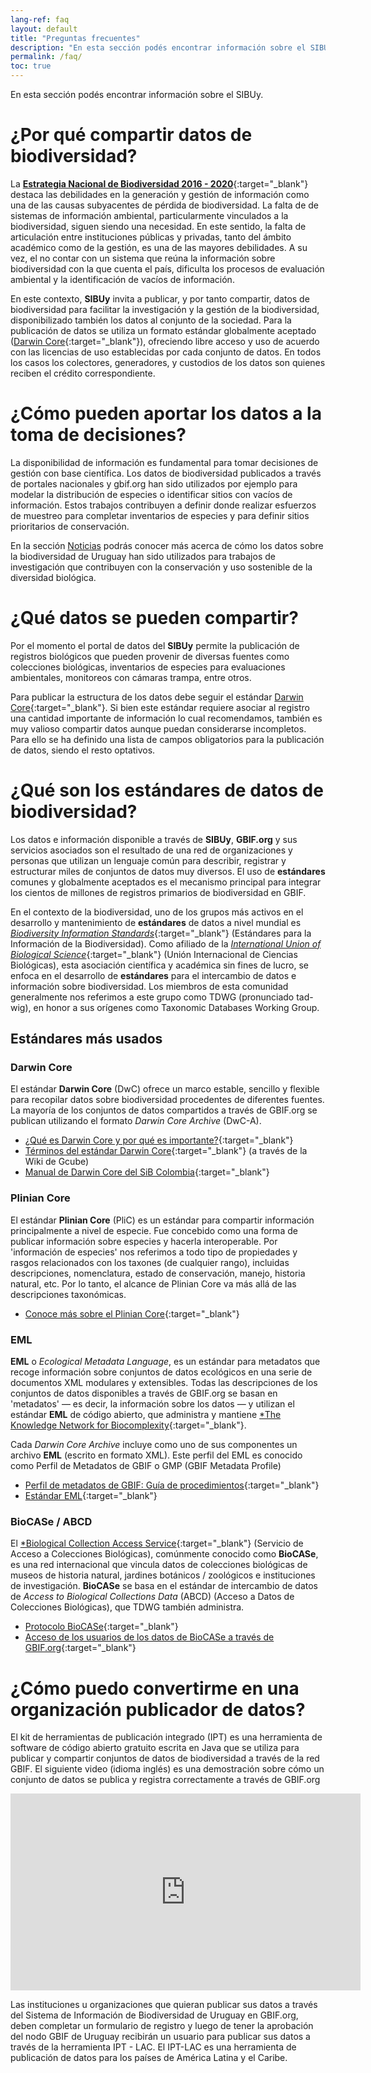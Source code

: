 ```yaml
---
lang-ref: faq
layout: default
title: "Preguntas frecuentes"
description: "En esta sección podés encontrar información sobre el SIBUy."
permalink: /faq/
toc: true
---
```

En esta sección podés encontrar información sobre el SIBUy.

# ¿Por qué compartir datos de biodiversidad?

La [**Estrategia Nacional de Biodiversidad 2016 - 2020**](https://www.gub.uy/ministerio-ambiente/politicas-y-gestion/estrategia-nacional-biodiversidad-2016-2020){:target="_blank"} destaca las debilidades en la generación y gestión de información como una de las causas subyacentes de pérdida de biodiversidad. La falta de de sistemas de información ambiental, particularmente vinculados a la biodiversidad, siguen siendo una necesidad. En este sentido, la falta de articulación entre instituciones públicas y privadas, tanto del ámbito académico como de la gestión, es una de las mayores debilidades. A su vez, el no contar con un sistema que reúna la información sobre biodiversidad con la que cuenta el país, dificulta los procesos de evaluación ambiental y la identificación de vacíos de información.   

En este contexto, **SIBUy** invita a publicar, y por tanto compartir, datos de biodiversidad para facilitar la investigación y la gestión de la biodiversidad, disponibilizado también los datos al conjunto de la sociedad. Para la publicación de datos se utiliza un formato estándar globalmente aceptado ([Darwin Core](https://dwc.tdwg.org/terms/){:target="_blank"}), ofreciendo libre acceso y uso de acuerdo con las licencias de uso establecidas por cada conjunto de datos. En todos los casos los colectores, generadores, y custodios de los datos son quienes reciben el crédito correspondiente.

# ¿Cómo pueden aportar los datos a la toma de decisiones? 

La disponibilidad de información es fundamental para tomar decisiones de gestión con base científica. Los datos de biodiversidad publicados a través de portales nacionales y gbif.org han sido utilizados por ejemplo para modelar la distribución de especies o identificar sitios con vacíos de información. Estos trabajos contribuyen a definir donde realizar esfuerzos de muestreo para completar inventarios de especies y para definir sitios prioritarios de conservación. 

En la sección [Noticias](/news/) podrás conocer más acerca de cómo los datos sobre la biodiversidad de Uruguay han sido utilizados para trabajos de investigación que contribuyen con la conservación y uso sostenible de la diversidad biológica.

# ¿Qué datos se pueden compartir?

Por el momento el portal de datos del **SIBUy** permite la publicación de registros biológicos que pueden provenir de diversas fuentes como colecciones biológicas, inventarios de especies para evaluaciones ambientales, monitoreos con cámaras trampa, entre otros. 

Para publicar la estructura de los datos debe seguir el estándar [Darwin Core](https://dwc.tdwg.org/terms/){:target="_blank"}. Si bien este estándar requiere asociar al registro una cantidad importante de información lo cual recomendamos, también es muy valioso compartir datos aunque puedan considerarse incompletos. Para ello se ha definido una lista de campos obligatorios para la publicación de datos, siendo el resto optativos.

# ¿Qué son los estándares de datos de biodiversidad?

Los datos e información disponible a través de **SIBUy**, **GBIF.org** y sus servicios asociados son el resultado de una red de organizaciones y personas que utilizan un lenguaje común para describir, registrar y estructurar miles de conjuntos de datos muy diversos. El uso de **estándares** comunes y globalmente aceptados es el mecanismo principal para integrar los cientos de millones de registros primarios de biodiversidad en GBIF.

En el contexto de la biodiversidad, uno de los grupos más activos en el desarrollo y mantenimiento de **estándares** de datos a nivel mundial es [*Biodiversity Information Standards*](http://www.tdwg.org/){:target="_blank"} (Estándares para la Información de la Biodiversidad). Como afiliado de la [*International Union of Biological Science*](http://www.iubs.org/){:target="_blank"} (Unión Internacional de Ciencias Biológicas), esta asociación científica y académica sin fines de lucro, se enfoca en el desarrollo de **estándares** para el intercambio de datos e información sobre biodiversidad. Los miembros de esta comunidad generalmente nos referimos a este grupo como TDWG (pronunciado tad-wig), en honor a sus orígenes como Taxonomic Databases Working Group.


## Estándares más usados

### Darwin Core

El estándar **Darwin Core** (DwC) ofrece un marco estable, sencillo y flexible para recopilar datos sobre biodiversidad procedentes de diferentes fuentes. La mayoría de los conjuntos de datos compartidos a través de GBIF.org se publican utilizando el formato *Darwin Core Archive* (DwC-A).

- [¿Qué es Darwin Core y por qué es importante?](https://www.gbif.org/es/darwin-core){:target="_blank"}
- [Términos del estándar Darwin Core](https://gcube.wiki.gcube-system.org/gcube/Darwin_Core_Terms){:target="_blank"} (a través de la Wiki de Gcube)
- [Manual de Darwin Core del SiB Colombia](https://biodiversidad.co/elementos-darwin-core){:target="_blank"}
 
### Plinian Core
El estándar **Plinian Core** (PliC) es un estándar para compartir información principalmente a nivel de especie. Fue concebido como una forma de publicar información sobre especies y hacerla interoperable. Por 'información de especies' nos referimos a todo tipo de propiedades y rasgos relacionados con los taxones (de cualquier rango), incluidas descripciones, nomenclatura, estado de conservación, manejo, historia natural, etc. Por lo tanto, el alcance de Plinian Core va más allá de las descripciones taxonómicas. 

- [Conoce más sobre el Plinian Core](https://github.com/tdwg/PlinianCore/wiki/About){:target="_blank"}
 
### EML
**EML** o *Ecological Metadata Language*, es un estándar para metadatos que recoge información sobre conjuntos de datos ecológicos en una serie de documentos XML modulares y extensibles. Todas las descripciones de los conjuntos de datos disponibles a través de GBIF.org se basan en 'metadatos' — es decir, la información sobre los datos — y utilizan el estándar **EML** de código abierto, que administra y mantiene [*The Knowledge Network for Biocomplexity](https://knb.ecoinformatics.org/){:target="_blank"}.

Cada *Darwin Core Archive* incluye como uno de sus componentes un archivo **EML** (escrito en formato XML). Este perfil del EML es conocido como Perfil de Metadatos de GBIF o GMP (GBIF Metadata Profile)
 
- [Perfil de metadatos de GBIF: Guía de procedimientos](https://ipt.gbif.org/manual/en/ipt/latest/gbif-metadata-profile){:target="_blank"}
- [Estándar EML](https://eml.ecoinformatics.org/){:target="_blank"}
  
### BioCASe / ABCD
El [*Biological Collection Access Service](http://www.biocase.org/){:target="_blank"} (Servicio de Acceso a Colecciones Biológicas), comúnmente conocido como **BioCASe**, es una red internacional que vincula datos de colecciones biológicas de museos de historia natural, jardines botánicos / zoológicos e instituciones de investigación. **BioCASe** se basa en el estándar de intercambio de datos de *Access to Biological Collections Data* (ABCD) (Acceso a Datos de Colecciones Biológicas), que TDWG también administra.

- [Protocolo BioCASe](http://www.biocase.org/products/protocols){:target="_blank"}
- [Acceso de los usuarios de los datos de BioCASe a través de GBIF.org](http://www.biocase.org/whats_biocase/gbif_downloads.cgi?view=2){:target="_blank"}


# ¿Cómo puedo convertirme en una organización publicador de datos?

El kit de herramientas de publicación integrado (IPT) es una herramienta de software de código abierto gratuito escrita en Java que se utiliza para publicar y compartir conjuntos de datos de biodiversidad a través de la red GBIF. El siguiente video (idioma inglés) es una demostración sobre cómo un conjunto de datos se publica y registra correctamente a través de GBIF.org

<iframe width="560" height="315" src="https://www.youtube.com/embed/eDH9IoTrMVE?si=UfFDxVGLLYkALSZ1" title="YouTube video player" frameborder="0" allow="accelerometer; autoplay; clipboard-write; encrypted-media; gyroscope; picture-in-picture; web-share" referrerpolicy="strict-origin-when-cross-origin" allowfullscreen></iframe>

Las instituciones u organizaciones que quieran publicar sus datos a través del Sistema de Información de Biodiversidad de Uruguay en GBIF.org, deben completar un formulario de registro y luego de tener la aprobación del nodo GBIF de Uruguay recibirán un usuario para publicar sus datos a través de la herramienta IPT - LAC. El IPT-LAC es una herramienta de publicación de datos para los países de América Latina y el Caribe.

